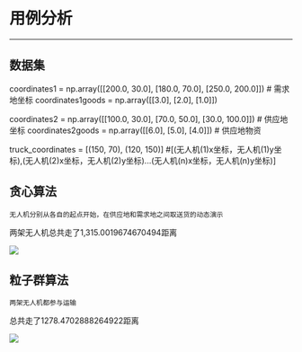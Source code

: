 # 用例分析
---
## 数据集
coordinates1 = np.array([[200.0, 30.0], [180.0, 70.0], [250.0, 200.0]])  # 需求地坐标
coordinates1goods = np.array([[3.0], [2.0], [1.0]])

coordinates2 = np.array([[100.0, 30.0], [70.0, 50.0], [30.0, 100.0]])  # 供应地坐标
coordinates2goods = np.array([[6.0], [5.0], [4.0]])  # 供应地物资

truck_coordinates = [(150, 70), (120, 150)]         #[(无人机(1)x坐标，无人机(1)y坐标),(无人机(2)x坐标，无人机(2)y坐标)...(无人机(n)x坐标，无人机(n)y坐标)]
## 贪心算法
	无人机分别从各自的起点开始，在供应地和需求地之间取送货的动态演示
两架无人机总共走了1,315.0019674670494距离

![](https://i.imgur.com/1hc7oqW.gif)

## 粒子群算法
	两架无人机都参与运输
总共走了1278.4702888264922距离

![](https://i.imgur.com/vvT5NPw.gif)
